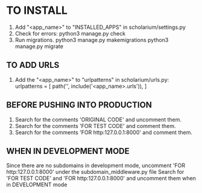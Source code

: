 # TO INSTALL

1. Add "<app_name>" to "INSTALLED_APPS" in scholarium/settings.py
2. Check for errors:
    python3 manage.py check
3. Run migrations.
    python3 manage.py makemigrations
    python3 manage.py migrate

## TO ADD URLS

1. Add the "<app_name>" to "urlpatterns" in scholarium/urls.py:
    urlpatterns = [
        path('', include('<app_name>.urls')),
    ]

## BEFORE PUSHING INTO PRODUCTION

1. Search for the comments 'ORIGINAL CODE' and uncomment them.
2. Search for the comments 'FOR TEST CODE' and comment them.
3. Search for the comments 'FOR http:127.0.0.1:8000' and comment them.

## WHEN IN DEVELOPMENT MODE
Since there are no subdomains in development mode, uncomment 'FOR http:127.0.0.1:8000' under the subdomain_middleware.py file
Search for 'FOR TEST CODE' and 'FOR http:127.0.0.1:8000' and uncomment them when in DEVELOPMENT mode